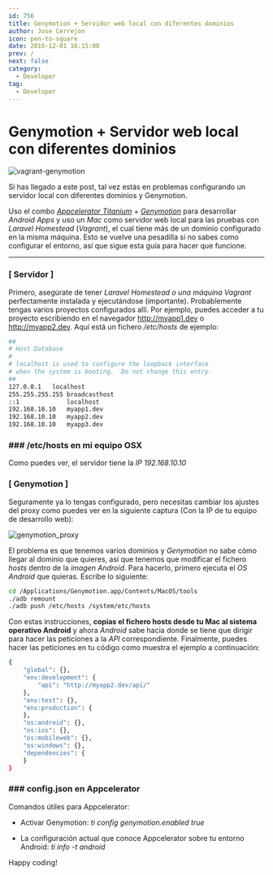 ```yaml
---
id: 756
title: Genymotion + Servidor web local con diferentes dominios
author: Jose Cerrejon
icon: pen-to-square
date: 2016-12-01 16:15:00
prev: /
next: false
category:
  - Developer
tag:
  - Developer
---
```


# Genymotion + Servidor web local con diferentes dominios

![vagrant-genymotion](/images/2016/12/vagrant-genymotion.png)

Si has llegado a este post, tal vez estás en problemas configurando un servidor local con diferentes dominios y Genymotion.

Uso el combo *[Appcelerator Titanium](http://www.appcelerator.com/) + [Genymotion](https://www.genymotion.com/)* para desarrollar *Android Apps* y uso un  *Mac* como servidor web local para las pruebas con *Laravel Homestead* (*Vagrant*), el cual tiene más de un dominio configurado en la misma máquina. Esto se vuelve una pesadilla si no sabes como configurar el entorno, así que sigue esta guía para hacer que funcione.

- - -

### [ Servidor ]

Primero, asegúrate de tener *Laravel Homestead o una máquina Vagrant* perfectamente instalada y ejecutándose (importante). Probablemente tengas varios proyectos configurados allí. Por ejemplo, puedes acceder a tu proyecto escribiendo en el navegador http://myapp1.dev o  http://myapp2.dev. Aquí está un fichero */etc/hosts* de ejemplo:

```bash
##
# Host Database
#
# localhost is used to configure the loopback interface
# when the system is booting.  Do not change this entry.
##
127.0.0.1	localhost
255.255.255.255	broadcasthost
::1             localhost
192.168.10.10   myapp1.dev
192.168.10.10   myapp2.dev
192.168.10.10   myapp3.dev
```
### ### /etc/hosts en mi equipo OSX

Como puedes ver, el servidor tiene la *IP 192.168.10.10*

### [ Genymotion ]

Seguramente ya lo tengas configurado, pero necesitas cambiar los ajustes del proxy como puedes ver en la siguiente captura (Con la IP de tu equipo de desarrollo web):

![genymotion_proxy](/images/2016/12/genymotion_proxy.png)

El problema es que tenemos varios dominios y *Genymotion* no sabe cómo llegar al dominio que quieres, así que tenemos que modificar el fichero *hosts* dentro de la *imagen Android*. Para hacerlo, primero ejecuta el *OS Android* que quieras. Escribe lo siguiente:

```bash
cd /Applications/Genymotion.app/Contents/MacOS/tools
./adb remount
./adb push /etc/hosts /system/etc/hosts
```

Con estas instrucciones, **copias el fichero hosts desde tu Mac al sistema operativo Android** y ahora *Android* sabe hacia donde se tiene que dirigir para hacer las peticiones a la *API* correspondiente. Finalmente, puedes hacer las peticiones en tu código como muestra el ejemplo a continuación:

```bash
{
	"global": {},
	"env:development": {
        "api": "http://myapp2.dev/api/"
	},
	"env:test": {},
	"env:production": {
	},
	"os:android": {},
	"os:ios": {},
	"os:mobileweb": {},
	"os:windows": {},
	"dependencies": {
	}
}
```
### ### config.json en Appcelerator

Comandos útiles para Appcelerator:

* Activar Genymotion: *ti config genymotion.enabled true*

* La configuración actual que conoce Appcelerator sobre tu entorno Android: *ti info -t android*

Happy coding!